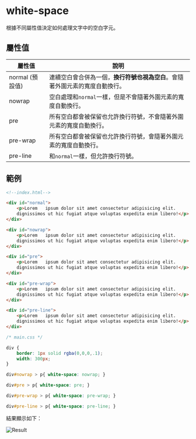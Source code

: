 # white-space
根據不同屬性值決定如何處理文字中的空白字元。

## 屬性值
屬性值          | 說明
---------------|--------
normal (預設值) | 連續空白會合併為一個，**換行符號也視為空白**。會隨著外圍元素的寬度自動換行。
nowrap         | 空白處理和`normal`一樣，但是不會隨著外圍元素的寬度自動換行。
pre            | 所有空白都會被保留也允許換行符號，不會隨著外圍元素的寬度自動換行。
pre-wrap       | 所有空白都會被保留也允許換行符號，會隨著外圍元素的寬度自動換行。
pre-line       | 和`normal`一樣，但允許換行符號。

## 範例
```html
<!--index.html-->

<div id="normal">
    <p>Lorem   ipsum dolor sit amet consectetur adipisicing elit. 
    dignissimos ut hic fugiat atque voluptas expedita enim libero!</p>
</div>

<div id="nowrap">
    <p>Lorem   ipsum dolor sit amet consectetur adipisicing elit. 
    dignissimos ut hic fugiat atque voluptas expedita enim libero!</p>
</div>

<div id="pre">
    <p>Lorem   ipsum dolor sit amet consectetur adipisicing elit. 
    dignissimos ut hic fugiat atque voluptas expedita enim libero!</p>
</div>

<div id="pre-wrap">
    <p>Lorem   ipsum dolor sit amet consectetur adipisicing elit. 
    dignissimos ut hic fugiat atque voluptas expedita enim libero!</p>
</div>

<div id="pre-line">
    <p>Lorem   ipsum dolor sit amet consectetur adipisicing elit. 
    dignissimos ut hic fugiat atque voluptas expedita enim libero!</p>
</div>
```
```css
/* main.css */

div { 
    border: 1px solid rgba(0,0,0,.1);
    width: 300px; 
}

div#nowrap > p{ white-space: nowrap; }

div#pre > p{ white-space: pre; }

div#pre-wrap > p{ white-space: pre-wrap; }

div#pre-line > p{ white-space: pre-line; }
```
結果顯示如下：  

![Result](https://github.com/PeggyHsiao/CSS-Notes/blob/master/white-space/result.JPG)
